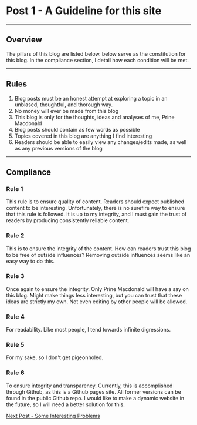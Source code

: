 # Post 1 - A Guideline for this site

---
## Overview
The pillars of this blog are listed below.  below serve as the constitution for this blog. In the compliance section, I detail how each condition will be met. 

---
## Rules
1. Blog posts must be an honest attempt at exploring a topic in an unbiased, thoughtful, and thorough way. 
2. No money will ever be made from this blog
3. This blog is only for the thoughts, ideas and analyses of me, Prine Macdonald
4. Blog posts should contain as few words as possible
5. Topics covered in this blog are anything I find interesting
6. Readers should be able to easily view any changes/edits made, as well as any previous versions of the blog  

---
## Compliance
### Rule 1
This rule is to ensure quality of content. Readers should expect published content to be interesting. Unfortunately, there is no surefire way to ensure that this rule is followed. It is up to my integrity, and I must gain the trust of readers by producing consistently reliable content.
### Rule 2
This is to ensure the integrity of the content. How can readers trust this blog to be free of outside influences? Removing outside influences seems like an easy way to do this. 
### Rule 3
Once again to ensure the integrity. Only Prine Macdonald will have a say on this blog. Might make things less interesting, but you can trust that these ideas are strictly my own. Not even editing by other people will be allowed.
### Rule 4
For readability. Like most people, I tend towards infinite digressions.
### Rule 5
For my sake, so I don't get pigeonholed.
### Rule 6
To ensure integrity and transparency. Currently, this is accomplished through Github, as this is a Github pages site. All former versions can be found in the public Github repo. I would like to make a dynamic website in the future, so I will need a better solution for this. 

[Next Post - Some Interesting Problems](Post1)
